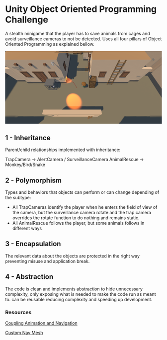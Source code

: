 # Unity Object Oriented Programming Challenge

A stealth minigame that the player has to save animals from cages and avoid surveillance cameras to not be detected. Uses all four pillars of Object Oriented Programming as explained bellow.

![alt](thumb.png)

## 1 - Inheritance

Parent/child relationships implemented with inheritance:

TrapCamera -> AlertCamera / SurveillanceCamera
AnimalRescue -> Monkey/Bird/Snake

## 2 - Polymorphism

Types and behaviors that objects can perform or can change depending of the subtype:

- All TrapCameras identify the player when he enters the field of view of the camera, but the surveillance camera rotate and the trap camera overrides the rotate function to do nothing and remains static.
- All AnimalRescue follows the player, but some animals follows in different ways

## 3 - Encapsulation

The relevant data about the objects are protected in the right way preventing misuse and application break.

## 4 - Abstraction

The code is clean and implements abstraction to hide unnecessary complexity, only exposing what is needed to make the code run as meant to. can be reusable reducing complexity and speeding up development.


### Resources 

[Coupling Animation and Navigation
](https://docs.unity3d.com/Manual/nav-CouplingAnimationAndNavigation.html)

[Custom Nav Mesh
](https://github.com/jadvrodrigues/CustomNavMesh)

